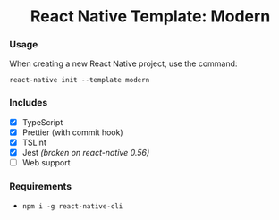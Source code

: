 <h1 align="center">React Native Template: Modern</h1>

### Usage

When creating a new React Native project, use the command:

`react-native init --template modern`

### Includes

- [x] TypeScript
- [x] Prettier (with commit hook)
- [x] TSLint
- [x] Jest _(broken on react-native 0.56)_
- [ ] Web support

### Requirements

- `npm i -g react-native-cli`
